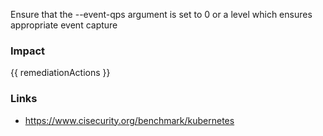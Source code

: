 
Ensure that the --event-qps argument is set to 0 or a level which ensures appropriate event capture

### Impact
<!-- Add Impact here -->

<!-- DO NOT CHANGE -->
{{ remediationActions }}

### Links
- https://www.cisecurity.org/benchmark/kubernetes


